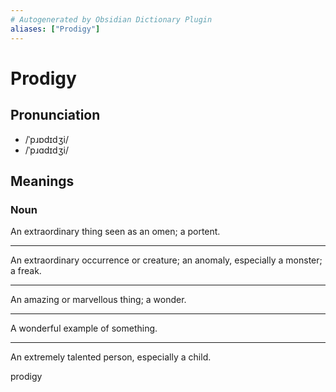 ```yaml
---
# Autogenerated by Obsidian Dictionary Plugin
aliases: ["Prodigy"]
---
```


# Prodigy

## Pronunciation

- /ˈpɹɒdɪdʒi/
- /ˈpɹɑdɪdʒi/

## Meanings

### Noun

An extraordinary thing seen as an omen; a portent.

---

An extraordinary occurrence or creature; an anomaly, especially a monster; a freak.

---

An amazing or marvellous thing; a wonder.

---

A wonderful example of something.

---

An extremely talented person, especially a child.




prodigy